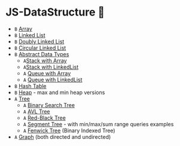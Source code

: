 # JS-DataStructure 🚀

* `B` [Array](src/data-structures/linked-list)
* `B` [Linked List](src/data-structures/linked-list)
* `B` [Doubly Linked List](src/data-structures/doubly-linked-list)
* `B` [Circular Linked List](src/data-structures/doubly-linked-list)
* `B` [Abstract Data Types](src/data-structures/doubly-linked-list)
   * `A`[Stack with Array](src/data-structures/stack)
   * `A`[Stack with LinkedList](src/data-structures/stack)
   * `A` [Queue with Array](src/data-structures/queue)
   * `A` [Queue with LinkedList](src/data-structures/queue)
* `B` [Hash Table](src/data-structures/hash-table)
* `B` [Heap](src/data-structures/heap) - max and min heap versions
* `A` [Tree](src/data-structures/tree)
  * `A` [Binary Search Tree](src/data-structures/tree/binary-search-tree)
  * `A` [AVL Tree](src/data-structures/tree/avl-tree)
  * `A` [Red-Black Tree](src/data-structures/tree/red-black-tree)
  * `A` [Segment Tree](src/data-structures/tree/segment-tree) - with min/max/sum range queries examples
  * `A` [Fenwick Tree](src/data-structures/tree/fenwick-tree) (Binary Indexed Tree)
* `A` [Graph](src/data-structures/graph) (both directed and undirected)
